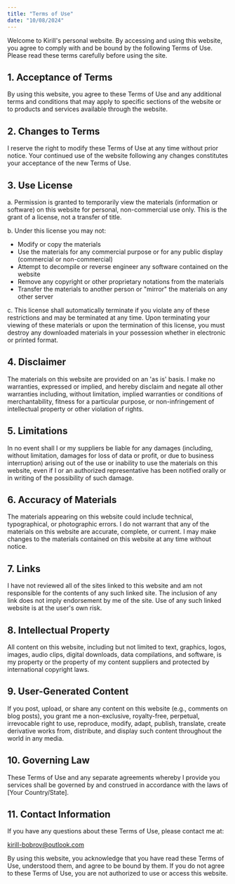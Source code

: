 ```yaml
---
title: "Terms of Use"
date: "10/08/2024"
---
```


Welcome to Kirill's personal website. By accessing and using this website, you agree to comply with and be bound by the following Terms of Use. Please read these terms carefully before using the site.

## 1. Acceptance of Terms

By using this website, you agree to these Terms of Use and any additional terms and conditions that may apply to specific sections of the website or to products and services available through the website.

## 2. Changes to Terms

I reserve the right to modify these Terms of Use at any time without prior notice. Your continued use of the website following any changes constitutes your acceptance of the new Terms of Use.

## 3. Use License

a. Permission is granted to temporarily view the materials (information or software) on this website for personal, non-commercial use only. This is the grant of a license, not a transfer of title.

b. Under this license you may not:
   - Modify or copy the materials
   - Use the materials for any commercial purpose or for any public display (commercial or non-commercial)
   - Attempt to decompile or reverse engineer any software contained on the website
   - Remove any copyright or other proprietary notations from the materials
   - Transfer the materials to another person or "mirror" the materials on any other server

c. This license shall automatically terminate if you violate any of these restrictions and may be terminated at any time. Upon terminating your viewing of these materials or upon the termination of this license, you must destroy any downloaded materials in your possession whether in electronic or printed format.

## 4. Disclaimer

The materials on this website are provided on an 'as is' basis. I make no warranties, expressed or implied, and hereby disclaim and negate all other warranties including, without limitation, implied warranties or conditions of merchantability, fitness for a particular purpose, or non-infringement of intellectual property or other violation of rights.

## 5. Limitations

In no event shall I or my suppliers be liable for any damages (including, without limitation, damages for loss of data or profit, or due to business interruption) arising out of the use or inability to use the materials on this website, even if I or an authorized representative has been notified orally or in writing of the possibility of such damage.

## 6. Accuracy of Materials

The materials appearing on this website could include technical, typographical, or photographic errors. I do not warrant that any of the materials on this website are accurate, complete, or current. I may make changes to the materials contained on this website at any time without notice.

## 7. Links

I have not reviewed all of the sites linked to this website and am not responsible for the contents of any such linked site. The inclusion of any link does not imply endorsement by me of the site. Use of any such linked website is at the user's own risk.

## 8. Intellectual Property

All content on this website, including but not limited to text, graphics, logos, images, audio clips, digital downloads, data compilations, and software, is my property or the property of my content suppliers and protected by international copyright laws.

## 9. User-Generated Content

If you post, upload, or share any content on this website (e.g., comments on blog posts), you grant me a non-exclusive, royalty-free, perpetual, irrevocable right to use, reproduce, modify, adapt, publish, translate, create derivative works from, distribute, and display such content throughout the world in any media.

## 10. Governing Law

These Terms of Use and any separate agreements whereby I provide you services shall be governed by and construed in accordance with the laws of [Your Country/State].

## 11. Contact Information

If you have any questions about these Terms of Use, please contact me at:

kirill-bobrov@outlook.com

By using this website, you acknowledge that you have read these Terms of Use, understood them, and agree to be bound by them. If you do not agree to these Terms of Use, you are not authorized to use or access this website.